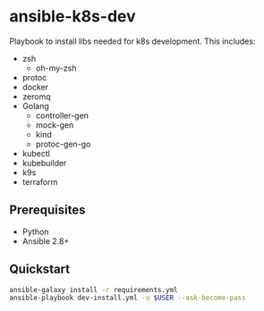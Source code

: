 # ansible-k8s-dev

Playbook to install libs needed for k8s development. This includes:

- zsh
  - oh-my-zsh
- protoc
- docker
- zeromq
- Golang
  - controller-gen
  - mock-gen
  - kind
  - protoc-gen-go
- kubectl
- kubebuilder
- k9s
- terraform

## Prerequisites

- Python
- Ansible 2.8+

## Quickstart

```bash
ansible-galaxy install -r requirements.yml
ansible-playbook dev-install.yml -u $USER --ask-become-pass
```
